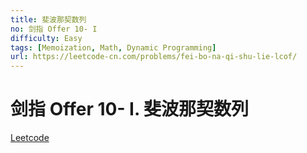 ```yaml
---
title: 斐波那契数列
no: 剑指 Offer 10- I
difficulty: Easy
tags: [Memoization, Math, Dynamic Programming]
url: https://leetcode-cn.com/problems/fei-bo-na-qi-shu-lie-lcof/
---
```


# 剑指 Offer 10- I. 斐波那契数列

[Leetcode](https://leetcode-cn.com/problems/fei-bo-na-qi-shu-lie-lcof/)


